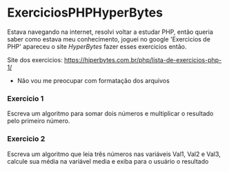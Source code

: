 # ExerciciosPHPHyperBytes

Estava navegando na internet, resolvi voltar a estudar PHP, então queria saber como estava meu conhecimento, joguei no google 'Exercicios de PHP' apareceu o site _HyperBytes_ fazer esses exercicios então.


Site dos exercicios: https://hiperbytes.com.br/php/lista-de-exercicios-php-1/ 


- Não vou me preocupar com formatação dos arquivos

### Exercicio 1
Escreva um algoritmo para somar dois números e multiplicar o resultado pelo primeiro número.

### Exercicio 2
Escreva um algoritmo que leia três números nas variáveis Val1, Val2 e Val3, calcule sua média na variável media e exiba para o usuário o resultado